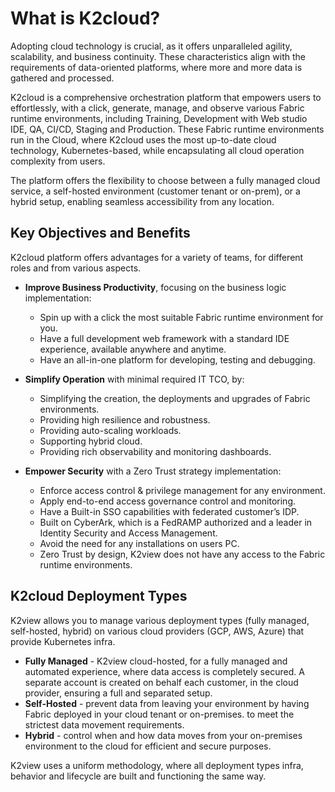 # What is K2cloud?

Adopting cloud technology is crucial, as it offers unparalleled agility, scalability, and business continuity. These characteristics align with the requirements of data-oriented platforms, where more and more data is gathered and processed.

K2cloud is a comprehensive orchestration platform that empowers users to effortlessly, with a click, generate, manage, and observe various Fabric runtime environments, including Training, Development with Web studio IDE, QA, CI/CD, Staging and Production. These Fabric runtime environments run in the Cloud, where K2cloud uses the most up-to-date cloud technology, Kubernetes-based, while encapsulating all cloud operation complexity from users.

The platform offers the flexibility to choose between a fully managed cloud service, a self-hosted environment (customer tenant or on-prem), or a hybrid setup, enabling seamless accessibility from any location.

## Key Objectives and Benefits

K2cloud platform offers advantages for a variety of teams, for different roles and from various aspects.

* **Improve Business Productivity**, focusing on the business logic implementation:
  * Spin up with a click the most suitable Fabric runtime environment for you.
  * Have a full development web framework with a standard IDE experience, available anywhere and anytime.
  * Have an all-in-one platform for developing, testing and debugging.

* **Simplify Operation** with minimal required IT TCO, by:
  * Simplifying the creation, the deployments and upgrades of Fabric environments.
  * Providing high resilience and robustness.
  * Providing auto-scaling workloads.
  * Supporting hybrid cloud.
  * Providing rich observability and monitoring dashboards.

* **Empower Security** with a Zero Trust strategy implementation:
  * Enforce access control & privilege management for any environment.
  * Apply end-to-end access governance control and monitoring.
  * Have a Built-in SSO capabilities with federated customer’s IDP.
  * Built on CyberArk, which is a FedRAMP authorized and a leader in Identity Security and Access Management.
  * Avoid the need for any installations on users PC.
  * Zero Trust by design, K2view does not have any access to the Fabric runtime environments.



## K2cloud Deployment Types

K2view allows you to manage various deployment types (fully managed, self-hosted, hybrid) on various cloud providers (GCP, AWS, Azure) that provide Kubernetes infra.

* **Fully Managed** - K2view cloud-hosted, for a fully managed and automated experience, where data access is completely secured. A separate account is created on behalf each customer, in the cloud provider, ensuring a full and separated setup. 
* **Self-Hosted** - prevent data from leaving your environment by having Fabric deployed in your cloud tenant or on-premises. to meet the strictest data movement requirements.
* **Hybrid** - control when and how data moves from your on-premises environment to the cloud for efficient and secure purposes.

K2view uses a uniform methodology, where all deployment types infra, behavior and lifecycle are built and functioning the same way.


